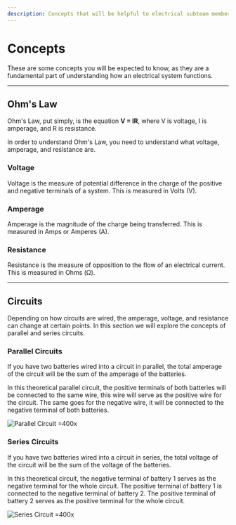 ```yaml
---
description: Concepts that will be helpful to electrical subteam members.
---
```



# Concepts

These are some concepts you will be expected to know, as they are a fundamental part of understanding how an electrical system functions.

---

## Ohm's Law

Ohm's Law, put simply, is the equation **V = IR**, where V is voltage, I is amperage, and R is resistance.

In order to understand Ohm's Law, you need to understand what voltage, amperage, and resistance are.

### Voltage

Voltage is the measure of potential difference in the charge of the positive and negative terminals of a system. This is measured in Volts (V).


### Amperage

Amperage is the magnitude of the charge being transferred. This is measured in Amps or Amperes (A).

### Resistance

Resistance is the measure of opposition to the flow of an electrical current. This is measured in Ohms (Ω).

---

## Circuits

Depending on how circuits are wired, the amperage, voltage, and resistance can change at certain points. In this section we will explore the concepts of parallel and series circuits.

### Parallel Circuits

If you have two batteries wired into a circuit in parallel, the total amperage of the circuit will be the sum of the amperage of the batteries.

In this theoretical parallel circuit, the positive terminals of both batteries will be connected to the same wire, this wire will serve as the positive wire for the circuit. The same goes for the negative wire, it will be connected to the negative terminal of both batteries.

![Parallel Circuit =400x](../img/parallel.svg)

### Series Circuits

If you have two batteries wired into a circuit in series, the total voltage of the circuit will be the sum of the voltage of the batteries.

In this theoretical circuit, the negative terminal of battery 1 serves as the negative terminal for the whole circuit. The positive terminal of battery 1 is connected to the negative terminal of battery 2. The positive terminal of battery 2 serves as the positive terminal for the whole circuit.

![Series Circuit =400x](../img/series.svg)
